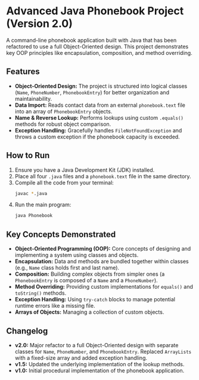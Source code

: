 # Advanced Java Phonebook Project (Version 2.0)

A command-line phonebook application built with Java that has been refactored to use a full Object-Oriented design. This project demonstrates key OOP principles like encapsulation, composition, and method overriding.

## Features

* **Object-Oriented Design:** The project is structured into logical classes (`Name`, `PhoneNumber`, `PhonebookEntry`) for better organization and maintainability.
* **Data Import:** Reads contact data from an external `phonebook.text` file into an array of `PhonebookEntry` objects.
* **Name & Reverse Lookup:** Performs lookups using custom `.equals()` methods for robust object comparison.
* **Exception Handling:** Gracefully handles `FileNotFoundException` and throws a custom exception if the phonebook capacity is exceeded.

## How to Run

1.  Ensure you have a Java Development Kit (JDK) installed.
2.  Place all four `.java` files and a `phonebook.text` file in the same directory.
3.  Compile all the code from your terminal:
    ```bash
    javac *.java
    ```
4.  Run the main program:
    ```bash
    java Phonebook
    ```

## Key Concepts Demonstrated

* **Object-Oriented Programming (OOP):** Core concepts of designing and implementing a system using classes and objects.
* **Encapsulation:** Data and methods are bundled together within classes (e.g., `Name` class holds first and last name).
* **Composition:** Building complex objects from simpler ones (a `PhonebookEntry` is composed of a `Name` and a `PhoneNumber`).
* **Method Overriding:** Providing custom implementations for `equals()` and `toString()` methods.
* **Exception Handling:** Using `try-catch` blocks to manage potential runtime errors like a missing file.
* **Arrays of Objects:** Managing a collection of custom objects.

## Changelog

* **v2.0:** Major refactor to a full Object-Oriented design with separate classes for `Name`, `PhoneNumber`, and `PhonebookEntry`. Replaced `ArrayLists` with a fixed-size array and added exception handling.
* **v1.5:** Updated the underlying implementation of the lookup methods.
* **v1.0:** Initial procedural implementation of the phonebook application.
